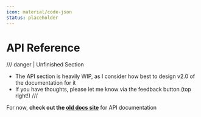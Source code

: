 ```yaml
---
icon: material/code-json
status: placeholder
---
```


# API Reference

/// danger | Unfinished Section
- The API section is heavily WIP, as I consider how best to design v2.0 of the documentation for it
- If you have thoughts, please let me know via the feedback button (top right!)
///

For now, **check out the [old docs site](https://docs.helixgame.com/docs/scripting-reference/glossary/basic-types)** for API documentation